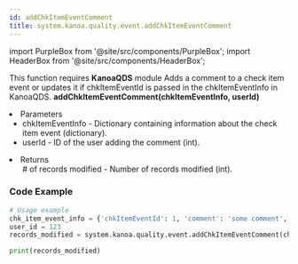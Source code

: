 ```yaml
---
id: addChkItemEventComment
title: system.kanoa.quality.event.addChkItemEventComment
---
```


import PurpleBox from '@site/src/components/PurpleBox';
import HeaderBox from '@site/src/components/HeaderBox';

<PurpleBox>This function requires <b>KanoaQDS</b> module</PurpleBox>
<HeaderBox header="Description">Adds a comment to a check item event or updates it if chkItemEventId is passed in the chkItemEventInfo in KanoaQDS.</HeaderBox>
<HeaderBox header="Syntax">
    <b>addChkItemEventComment(chkItemEventInfo, userId)</b>
    <li> Parameters <br />
        <ul>
            <li>chkItemEventInfo - Dictionary containing information about the check item event (dictionary).</li>
            <li>userId - ID of the user adding the comment (int).</li>
        </ul>
    </li>
    <li> Returns <br />
        <ul># of records modified - Number of records modified (int).</ul>
    </li>
</HeaderBox>

### Code Example
```python
# Usage example
chk_item_event_info = {'chkItemEventId': 1, 'comment': 'some comment', 'chkItemId': 1, 'itemId': 5, 'measNumber': 1}
user_id = 123
records_modified = system.kanoa.quality.event.addChkItemEventComment(chkItemEventInfo=chk_item_event_info, userId=user_id)

print(records_modified)